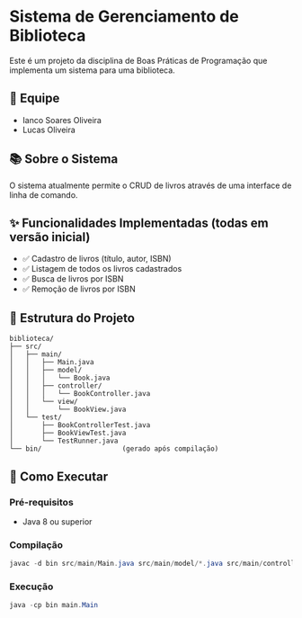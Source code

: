 # Sistema de Gerenciamento de Biblioteca

Este é um projeto da disciplina de Boas Práticas de Programação que implementa um sistema para uma biblioteca.

## 👥 Equipe

- Ianco Soares Oliveira
- Lucas Oliveira

## 📚 Sobre o Sistema

O sistema atualmente permite o CRUD de livros através de uma interface de linha de comando.

## ✨ Funcionalidades Implementadas (todas em versão inicial)

- ✅ Cadastro de livros (título, autor, ISBN)
- ✅ Listagem de todos os livros cadastrados
- ✅ Busca de livros por ISBN
- ✅ Remoção de livros por ISBN

## 📁 Estrutura do Projeto

```
biblioteca/
├── src/
│   ├── main/
│   │   ├── Main.java
│   │   ├── model/
│   │   │   └── Book.java
│   │   ├── controller/
│   │   │   └── BookController.java
│   │   └── view/
│   │       └── BookView.java
│   └── test/
│       ├── BookControllerTest.java
│       ├── BookViewTest.java
│       └── TestRunner.java
└── bin/                    (gerado após compilação)
```

## 🚀 Como Executar

### Pré-requisitos

- Java 8 ou superior

### Compilação

```powershell
javac -d bin src/main/Main.java src/main/model/*.java src/main/controller/*.java src/main/view/*.java
```

### Execução

```powershell
java -cp bin main.Main
```

